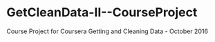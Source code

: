 # GetCleanData-II--CourseProject
Course Project for Coursera Getting and Cleaning Data - October 2016
